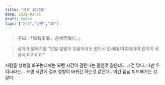 ```yaml
---
title: "자로 10/19"
date: 2021-03-31
draft: false
tags: ["논어","안연","10"]
---
```


> 子曰：「如有王者，必世而後仁。」

> 공자가 말하기를 "만일 성왕이 있을지라도 반드시 한세대 이후에라야 인덕이 세상에 미치리라"

사람들 성향을 바꾸는데에는 오랜 시간이 걸린다는 말인것 같은데... 그건 맞다. 다만 우리나라는... 오랜 시간에 걸쳐 성향이 바뀌긴 하는것 같은데.. 이건 점점 퇴보해가는 것 같다.
